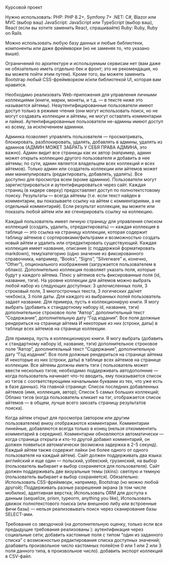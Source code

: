 Курсовой проект

Нужно использовать:
PHP: PHP 8.2+, Symfony 7+
.NET: C#, Blazor или MVC (выбор ваш)
JavaScript: JavaScript или TypeScript (выбор ваш), React (если вы хотите заменить React, спрашивайте)
Ruby: Ruby, Ruby on Rails

Можно использовать любую базу данных и любые библиотеки, компоненты или даже фреймворки (но не заменяя то, что указано выше).

Ограничений по архитектуре и используемым сервисам нет (вам даже не обязательно иметь отдельно бек и фронт; это не рекомендация, но вы можете пойти этим путем). Кроме того, вы можете заменить Bootstrap любый CSS-фреймворком и/или библиотекой UI, которая вам нравится.

Необходимо реализовать Web-приложения для управления личными коллекциями (книги, марки, монеты, и т.д. — в тексте ниже это называется айтемы).
Неаутентифицированные пользователи имеют доступ только в режиме чтения (они могут использовать поиск, но не могут создавать коллекции и айтемы, не могут оставлять комментарии и лайки).
Аутентифицированные пользователи не-админы имеют доступ ко всему, за исключением админки.

Админка позволяет управлять пользователя — просматривать, блокировать, разблокировать, удалять, добавлять в админы, удалять из админов (АДМИН МОЖЕТ ЗАБРАТЬ У СЕБЯ ПРАВА АДМИНА, это важно).
Админ видит все страницы как их автор (например, админ может открыть коллекцию другого пользователя и добавить в нее айтемы; по сути, админ является владельцем всех коллекций и всех айтемов).
Только админ или создатель коллекции или айтемов может ими манипулировать (редактировать, добавлять, удалять). Все доступно для просмотра всем (кроме админки).
Пользователи могут зарегистрироваться и аутентифицироваться через сайт.
Каждая страниц (в хидере сверху) предоставляет доступ по полнотектстовому поиску. Результаты — всегда айтемы (т.е. если текст найден в комментарии, вы показываете ссылку на айтем с комментариями, а не отдельный комментарий). Если результат коллекция, вы можете или показать любой айтем или же сгенерировать ссылку на коллекцию.

Каждый пользователь имеет личную страницу для управления списком коллекций (создать, удалить, отредактировать) — каждая коллекция в таблице — это ссылка на страницу коллекции, которая содержит таблицу айтемов с сортировками/фильтрами и возможностью создать новый айтем и удалить или отредактировать существующий.
Каждая коллекция имеет название, описание (с поддержкой форматировать markdown), тему/категорию (одно значение из фиксированного справочника, например, “Books”, “Signs”, “Silverware” и, конечно, “Other”), опционального изображения (загружается пользователем в облако).
Дополнительно коллекция позволяет указать поля, которые будут у каждого айтема. Плюс у айтемов есть фиксированные поля (id, название, тэги). На уровне коллекции для айтемов можно выбрать любой набор из следующих доступных: 3 целочисленных поля, 3 строковый поля, 3 многострочных текста, 3 логических да/нет чекбокса, 3 поля даты. Для каждого из выбранных полей пользователь задает название.
Для примера, пусть я коллекционирую книги. Я могу выбрать (добавить к стандартному набору id, название, тэги) дополнительное строковое поле “Автор”, дополнительный текст “Содержание”, дополнительную дату “Год издания”. Все поля должные рендериться на странице айтема И некоторые из них (строки, даты) в таблице всех айтемов на странице коллекции.

Для примера, пусть я коллекционирую книги. Я могу выбрать (добавить к стандартному набору id, название, тэги) дополнительное строковое поле “Автор”, дополнительный текст “Содержание”, дополнительную дату “Год издания”. Все поля должные рендериться на странице айтема И некоторые из них (строки, даты) в таблице всех айтемов на странице коллекции.
Все айтемы должны иметь тэги ( пользователь может ввести несколько тэгов; необходимо поддерживать автодополнние — когда пользователь начинает что-то вводить, ему показывается список из тэгов с соответствующими начальными буквами из тех, что уже есть в базе данных).
На главной странице:
Список последних добавленных айтемов (имя, коллекция, автор);
Список 5 самых больших коллекций;
Облако тэгов (когда пользователь кликает на тэг, отображается список айтемов — в общем, лучше всего заюзать страницу результатов поиска).

Когда айтем открыт для просмотра (автором или другим пользователем) внизу отображаются комментарии. Комментарии линейные, добавляются всегда только в конец (нельзя откомментить комментарий в середине). Комментарии обновляются автоматически — когда страница открыта и кто-то другой добавил комментарий, он должен появиться автомагически (возможна задержка в 2-5 секунд).
Каждый айтем также содержит лайки (не более одного от одного пользователя на каждый айтем).
Сайт должен поддерживать два языка: английский и еще один — польский, узбекский, грузинский, на выбор (пользователь выбирает и выбор сохраняется для пользователя). Сайт должен поддерживать две визуальные темы (skins): светлую и темную (пользователь выбирает и выбор сохраняется).
Обязательно:
Использовать CSS-фреймворк, например, Bootstrap (но можно любой другой);
Поддерживать разные разрешения экрана (в том числе мобилки), адаптивная верстка;
Использовать ORM для доступа к данным (sequelize, prism, typeorm, anything you like),
Использовать движок полнотекстового поиска (или внешнюю либу или встроенные фичи базы) — нельзя реализовывать поиск через сканирование базы SELECT-ами.

Требования со звездочкой (на дополнительную оценку, только если все предыдущие требования реализованы ):
аутентификация через социальные сети;
добавить кастомные поля с типом “один из заданного списка” с возможностью редактирования списка доступных значений;
доабавить произвольное число кастомных полей(не 0 или 1 или 2 или 3 поля данного типа, в произвольное число).
добавить экспорт коллекций в CSV-файл.
